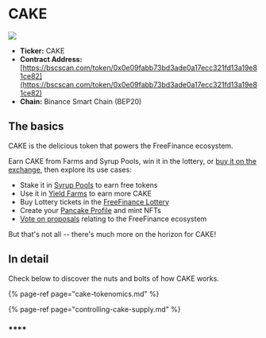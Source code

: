 # CAKE

![](../../.gitbook/assets/docs-masthead-17-%20%281%29.png)

* **Ticker:** CAKE
* **Contract Address:** [https://bscscan.com/token/0x0e09fabb73bd3ade0a17ecc321fd13a19e81ce82](https://bscscan.com/token/0x0e09fabb73bd3ade0a17ecc321fd13a19e81ce82) 
* **Chain:** Binance Smart Chain \(BEP20\)

## The basics

CAKE is the delicious token that powers the FreeFinance ecosystem.

Earn CAKE from Farms and Syrup Pools, win it in the lottery, or [buy it on the exchange](../../products/pancakeswap-exchange/), then explore its use cases:

* Stake it in [Syrup Pools](../../products/syrup-pool/) to earn free tokens
* Use it in [Yield Farms](https://docs.pancakeswap.finance/products/yield-farming) to earn more CAKE
* Buy Lottery tickets in the [FreeFinance Lottery](../../products/lottery/)
* Create your [Pancake Profile](../../products/nft-profile-system/) and mint NFTs
* [Vote on proposals](../../products/voting/) relating to the FreeFinance ecosystem

But that's not all -- there's much more on the horizon for CAKE!

## In detail

Check below to discover the nuts and bolts of how CAKE works.

{% page-ref page="cake-tokenomics.md" %}

{% page-ref page="controlling-cake-supply.md" %}



### \*\*\*\*

